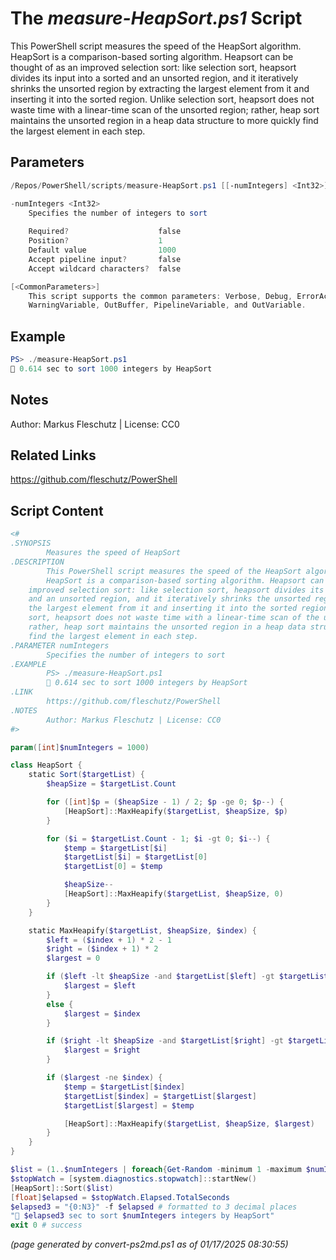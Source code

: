 The *measure-HeapSort.ps1* Script
===========================

This PowerShell script measures the speed of the HeapSort algorithm.
HeapSort is a comparison-based sorting algorithm. Heapsort can be thought of as an
improved selection sort: like selection sort, heapsort divides its input into a sorted
and an unsorted region, and it iteratively shrinks the unsorted region by extracting
the largest element from it and inserting it into the sorted region. Unlike selection
sort, heapsort does not waste time with a linear-time scan of the unsorted region;
rather, heap sort maintains the unsorted region in a heap data structure to more quickly
find the largest element in each step.

Parameters
----------
```powershell
/Repos/PowerShell/scripts/measure-HeapSort.ps1 [[-numIntegers] <Int32>] [<CommonParameters>]

-numIntegers <Int32>
    Specifies the number of integers to sort
    
    Required?                    false
    Position?                    1
    Default value                1000
    Accept pipeline input?       false
    Accept wildcard characters?  false

[<CommonParameters>]
    This script supports the common parameters: Verbose, Debug, ErrorAction, ErrorVariable, WarningAction, 
    WarningVariable, OutBuffer, PipelineVariable, and OutVariable.
```

Example
-------
```powershell
PS> ./measure-HeapSort.ps1
🧭 0.614 sec to sort 1000 integers by HeapSort

```

Notes
-----
Author: Markus Fleschutz | License: CC0

Related Links
-------------
https://github.com/fleschutz/PowerShell

Script Content
--------------
```powershell
<#
.SYNOPSIS
        Measures the speed of HeapSort
.DESCRIPTION
        This PowerShell script measures the speed of the HeapSort algorithm.
        HeapSort is a comparison-based sorting algorithm. Heapsort can be thought of as an
	improved selection sort: like selection sort, heapsort divides its input into a sorted
	and an unsorted region, and it iteratively shrinks the unsorted region by extracting
	the largest element from it and inserting it into the sorted region. Unlike selection
	sort, heapsort does not waste time with a linear-time scan of the unsorted region;
	rather, heap sort maintains the unsorted region in a heap data structure to more quickly
	find the largest element in each step.
.PARAMETER numIntegers
        Specifies the number of integers to sort
.EXAMPLE
        PS> ./measure-HeapSort.ps1
        🧭 0.614 sec to sort 1000 integers by HeapSort 
.LINK
        https://github.com/fleschutz/PowerShell
.NOTES
        Author: Markus Fleschutz | License: CC0
#>

param([int]$numIntegers = 1000)

class HeapSort {
    static Sort($targetList) {
        $heapSize = $targetList.Count

        for ([int]$p = ($heapSize - 1) / 2; $p -ge 0; $p--) {
            [HeapSort]::MaxHeapify($targetList, $heapSize, $p)
        }

        for ($i = $targetList.Count - 1; $i -gt 0; $i--) {
            $temp = $targetList[$i]
            $targetList[$i] = $targetList[0]
            $targetList[0] = $temp

            $heapSize--
            [HeapSort]::MaxHeapify($targetList, $heapSize, 0)
        }
    }

    static MaxHeapify($targetList, $heapSize, $index) {
        $left = ($index + 1) * 2 - 1
        $right = ($index + 1) * 2
        $largest = 0

        if ($left -lt $heapSize -and $targetList[$left] -gt $targetList[$index]) {
            $largest = $left
        }
        else {
            $largest = $index
        }

        if ($right -lt $heapSize -and $targetList[$right] -gt $targetList[$largest]) {
            $largest = $right
        }

        if ($largest -ne $index) {
            $temp = $targetList[$index]
            $targetList[$index] = $targetList[$largest]
            $targetList[$largest] = $temp

            [HeapSort]::MaxHeapify($targetList, $heapSize, $largest)
        }
    }
}

$list = (1..$numIntegers | foreach{Get-Random -minimum 1 -maximum $numIntegers})
$stopWatch = [system.diagnostics.stopwatch]::startNew()
[HeapSort]::Sort($list)
[float]$elapsed = $stopWatch.Elapsed.TotalSeconds
$elapsed3 = "{0:N3}" -f $elapsed # formatted to 3 decimal places
"🧭 $elapsed3 sec to sort $numIntegers integers by HeapSort"
exit 0 # success
```

*(page generated by convert-ps2md.ps1 as of 01/17/2025 08:30:55)*

